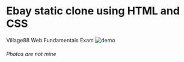 # Ebay static clone using HTML and CSS
Village88 Web Fundamentals Exam
![demo](https://res.cloudinary.com/dedalryr3/image/upload/v1666481625/v88/git/web-fundamentals_gif_wgziuj.gif)
###### *Photos are not mine*
